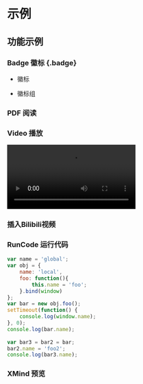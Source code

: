 # 示例

## 功能示例

### Badge 徽标 {.badge}

- 徽标

<Badge type="tip" text="徽标" />

<Badge type="tip" text="上徽标" vertical="top"/>

<Badge type="tip" text="下徽标" vertical="bottom" />

- 徽标组

<Badges :content="[{text:'Vue'}, {text:'React'}, {text: 'SolidJS'}]" />

### PDF 阅读

<Pdf src="/韩立刚计算机网络/第01章 介绍计算机网络.pdf" />

### Video 播放

<VideoPlayer src="https://static.smartisanos.cn/common/video/smartisan-tnt-jianguo.mp4"/>

![video](https://static.smartisanos.cn/common/video/smartisan-tnt-jianguo.mp4)

### 插入Bilibili视频

<Bilibili bvid="BV12e4y1r7Z8"/>

### RunCode 运行代码

```js run
var name = 'global';
var obj = {
    name: 'local',
    foo: function(){
        this.name = 'foo';
    }.bind(window)
};
var bar = new obj.foo();
setTimeout(function() {
    console.log(window.name);
}, 0);
console.log(bar.name);
  
var bar3 = bar2 = bar;
bar2.name = 'foo2';
console.log(bar3.name);
```

### XMind 预览

<XMindViewer src="/mind/vue源码流程.xmind"/>
